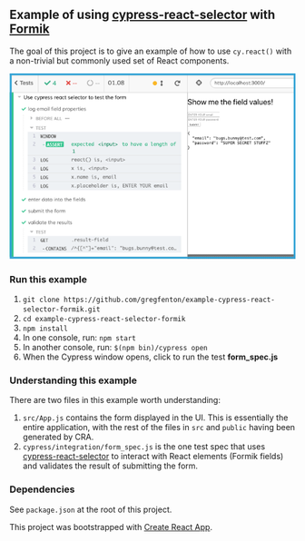 ## Example of using [cypress-react-selector](https://github.com/abhinaba-ghosh/cypress-react-selector) with [Formik](https://jaredpalmer.com/formik/)

The goal of this project is to give an example of how to use `cy.react()` with a non-trivial but commonly used set of React components.

![screen shot](screenshot/cypress_run_1.png)

### Run this example
1. `git clone https://github.com/gregfenton/example-cypress-react-selector-formik.git`
1. `cd example-cypress-react-selector-formik`
1. `npm install`
1. In one console, run: `npm start`
1. In another console, run:  `$(npm bin)/cypress open`
1. When the Cypress window opens, click to run the test __form_spec.js__

### Understanding this example
There are two files in this example worth understanding:
1. `src/App.js` contains the form displayed in the UI.  This is essentially the entire application, with the rest of the files in `src` and `public` having been generated by CRA.
1. `cypress/integration/form_spec.js` is the one test spec that uses [cypress-react-selector](https://github.com/abhinaba-ghosh/cypress-react-selector) to interact with React elements (Formik fields) and validates the result of submitting the form.

### Dependencies
See `package.json` at the root of this project.

This project was bootstrapped with [Create React App](https://github.com/facebook/create-react-app).
